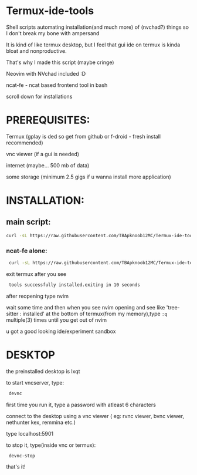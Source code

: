 # Termux-ide-tools
Shell scripts automating installation(and much more) of (nvchad?) things so I don't break my bone with ampersand 

It is kind of like termux desktop, but I feel that gui ide on termux is kinda bloat and nonproductive.

That's why I made this script (maybe cringe)

Neovim with NVchad included :D

ncat-fe - ncat based frontend tool in bash 

scroll down for installations

# PREREQUISITES:

Termux (gplay is ded so get from github or f-droid - fresh install recommended)

vnc viewer (if a gui is needed)

internet (maybe... 500 mb of data)


some storage (minimum 2.5 gigs if u wanna install more application)

# INSTALLATION:

## main script:

```sh
curl -sL https://raw.githubusercontent.com/TBApknoob12MC/Termux-ide-tools/main/install.sh | bash
```
### ncat-fe alone:

```sh
 curl -sL https://raw.githubusercontent.com/TBApknoob12MC/Termux-ide-tools/main/ncfe-install.sh | bash
```

exit termux after you see 
```sh
 tools successfully installed.exiting in 10 seconds
```

after reopening type nvim 

wait some time and then when you see nvim opening and see like 'tree-sitter : installed' at the bottom of termux(from my memory),type `:q` multiple(3) times until you get out of nvim

u got a good looking ide/experiment sandbox

# DESKTOP

the preinstalled desktop is lxqt

to start vncserver, type:

```sh
 devnc
```

first time you run it, type a password with atleast 6 characters

connect to the desktop using a vnc viewer ( eg: rvnc viewer, bvnc viewer, nethunter kex, remmina etc.)

type localhost:5901

to stop it, type(inside vnc or termux):

```sh
 devnc-stop
```

that's it!
